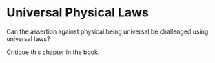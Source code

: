 # Universal Physical Laws

Can the assertion against physical being universal be challenged using
universal laws?

Critique this chapter in the book.
